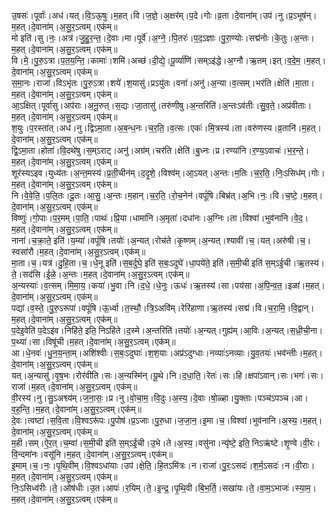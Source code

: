 

  
उ॒षसः॑।पूर्वाः॑।अध॑।यत्।वि॒ऽऊ॒षुः।म॒हत्।वि।ज॒ज्ञे॒।अ॒क्षर॑म्।प॒दे।गोः।व्र॒ता।दे॒वाना॑म्।उप॑।नु।प्र॒ऽभूष॑न्।म॒हत्।दे॒वाना॑म्।अ॒सु॒र॒ऽत्वम्।एक॑म्॥  
मो इति॑।सु।नः॒।अत्र॑।जु॒हु॒र॒न्त॒।दे॒वाः।मा।पूर्वे॑।अ॒ग्ने॒।पि॒तरः॑।प॒द॒ऽज्ञाः।पु॒रा॒ण्योः।सद्म॑नोः।के॒तुः।अ॒न्तः।म॒हत्।दे॒वाना॑म्।अ॒सु॒र॒ऽत्वम्।एक॑म्॥  
वि।मे॒।पु॒रु॒ऽत्रा।प॒त॒य॒न्ति॒।कामाः॑।शमि॑।अच्छ॑।दी॒द्ये॒।पू॒र्व्या॑णि॑।सम्ऽइ॑द्धे।अ॒ग्नौ।ऋ॒तम्।इत्।व॒दे॒म॒।म॒हत्।दे॒वाना॑म्।अ॒सु॒र॒ऽत्वम्।एक॑म्॥  
स॒मा॒नः।राजा॑।विऽभृ॑तः।पु॒रु॒ऽत्रा।शये॑।श॒यासु॑।प्रऽयु॑तः।वना॑।अनु॑।अ॒न्या।व॒त्सम्।भर॑ति।क्षेति॑।मा॒ता।म॒हत्।दे॒वाना॑म्।अ॒सु॒र॒ऽत्वम्।एक॑म्॥  
आ॒ऽक्षित्।पूर्वा॑सु।अप॑राः।अ॒नू॒रुत्।स॒द्यः।जा॒तासु॑।तरु॑णीषु।अ॒न्तरिति॑।अ॒न्तःऽव॑तीः।सु॒व॒ते॒।अप्र॑वीताः।म॒हत्।दे॒वाना॑म्।अ॒सु॒र॒ऽत्वम्।एक॑म्॥  
श॒युः।प॒रस्ता॑त्।अध॑।नु।द्विऽमा॒ता।अ॒ब॒न्ध॒नः।च॒र॒ति॒।व॒त्सः।एकः॑।मि॒त्रस्य॑।ता।वरु॑णस्य।व्र॒तानि॑।म॒हत्।दे॒वाना॑म्।अ॒सु॒र॒ऽत्वम्।एक॑म्॥  
द्वि॒ऽमा॒ता।होता॑।वि॒दथे॑षु।स॒म्ऽराट्।अनु॑।अग्र॑म्।चर॑ति।क्षेति॑।बु॒ध्नः।प्र।रण्या॑नि।र॒ण्य॒ऽवाचः॑।भ॒र॒न्ते॒।म॒हत्।दे॒वाना॑म्।अ॒सु॒र॒ऽत्वम्।एक॑म्॥  
शूर॑स्यऽइव।युध्य॑तः।अ॒न्त॒मस्य॑।प्र॒ती॒चीन॑म्।द॒दृ॒शे॒।विश्व॑म्।आ॒ऽयत्।अ॒न्तः।म॒तिः।च॒र॒ति॒।निः॒ऽसिध॑म्।गोः।म॒हत्।दे॒वाना॑म्।अ॒सु॒र॒ऽत्वम्।एक॑म्॥  
नि।वे॒वे॒ति॒।प॒लि॒तः।दू॒तः।आ॒सु॒।अ॒न्तः।म॒हान्।च॒र॒ति॒।रो॒च॒नेन॑।वपूं॑षि।बिभ्र॑त्।अ॒भि।नः॒।वि।च॒ष्टे॒।म॒हत्।दे॒वाना॑म्।अ॒सु॒र॒ऽत्वम्।एक॑म्॥  
विष्णुः॑।गो॒पाः।प॒र॒मम्।पा॒ति॒।पाथः॑।प्रि॒या।धामा॑नि।अ॒मृता॑।दधा॑नः।अ॒ग्निः।ता।विश्वा॑।भुव॑नानि।वे॒द॒।म॒हत्।दे॒वाना॑म्।अ॒सु॒र॒ऽत्वम्।एक॑म्॥  
नाना॑।च॒क्रा॒ते॒ इति॑।य॒म्या॑।वपूं॑षि।तयोः॑।अ॒न्यत्।रोच॑ते।कृ॒ष्णम्।अ॒न्यत्।श्यावी॑।च॒।यत्।अरु॑षी।च॒।स्वसा॑रौ।म॒हत्।दे॒वाना॑म्।अ॒सु॒र॒ऽत्वम्।एक॑म्॥  
मा॒ता।च॒।यत्र॑।दु॒हि॒ता।च॒।धे॒नू इति॑।स॒ब॒र्दुघे॒ इति॑ स॒बः॒ऽदुघे॑।धा॒पये॑ते॒ इति॑।स॒मी॒ची इति॑ स॒म्ऽई॒ची।ऋ॒तस्य॑।ते॒।सद॑सि।ई॒ळे॒।अ॒न्तः।म॒हत्।दे॒वाना॑म्।अ॒सु॒र॒ऽत्वम्।एक॑म्॥  
अ॒न्यस्याः॑।व॒त्सम्।मि॒मा॒य॒।कया॑।भु॒वा।नि।द॒धे॒।धे॒नुः।ऊधः॑।ऋ॒तस्य॑।सा।पय॑सा।अ॒पि॒न्व॒त॒।इळा॑।म॒हत्।दे॒वाना॑म्।अ॒सु॒र॒ऽत्वम्।एक॑म्॥  
पद्या॑।व॒स्ते॒।पु॒रु॒ऽरूपा॑।वपूं॑षि।ऊ॒र्ध्वा।त॒स्थौ॒।त्रि॒ऽअवि॑म्।रेरि॑हाणा।ऋ॒तस्य॑।सद्म॑।वि।च॒रा॒मि॒।वि॒द्वान्।म॒हत्।दे॒वाना॑म्।अ॒सु॒र॒ऽत्वम्।एक॑म्॥  
प॒देइ॒वेति॑ प॒देऽइ॑व।निहि॑ते॒ इति॒ निऽहि॑ते।द॒स्मे।अ॒न्तरिति॑।तयोः॑।अ॒न्यत्।गुह्य॑म्।आ॒विः।अ॒न्यत्।स॒ध्री॒ची॒ना।प॒थ्या॑।सा।विषू॑ची।म॒हत्।दे॒वाना॑म्।अ॒सु॒र॒ऽत्वम्।एक॑म्॥  
आ।धे॒नवः॑।धु॒न॒य॒न्ता॒म्।अशि॑श्वीः।स॒बः॒ऽदुघाः॑।श॒श॒याः।अप्र॑ऽदुग्धाः।नव्याः॑ऽनव्याः।यु॒व॒तयः॑।भव॑न्तीः।म॒हत्।दे॒वाना॑म्।अ॒सु॒र॒ऽत्वम्।एक॑म्॥  
यत्।अ॒न्यासु॑।वृ॒ष॒भः।रोर॑वीति।सः।अ॒न्यस्मि॑न्।यू॒थे।नि।द॒धा॒ति॒।रेतः॑।सः।हि।क्षपा॑ऽवान्।सः।भगः॑।सः।राजा॑।म॒हत्।दे॒वाना॑म्।अ॒सु॒र॒ऽत्वम्।एक॑म्॥  
वी॒रस्य॑।नु।सु॒ऽअश्व्य॑म्।ज॒ना॒सः॒।प्र।नु।वो॒चा॒म॒।वि॒दुः।अ॒स्य॒।दे॒वाः।षो॒ळ्हा।यु॒क्ताः।पञ्च॑ऽपञ्च।आ।व॒ह॒न्ति॒।म॒हत्।दे॒वाना॑म्।अ॒सु॒र॒ऽत्वम्।एक॑म्॥  
दे॒वः।त्वष्टा॑।स॒वि॒ता।वि॒श्वऽरू॑पः।पु॒पोष॑।प्र॒ऽजाः।पु॒रु॒धा।ज॒जा॒न॒।इ॒मा।च॒।विश्वा॑।भुव॑नानि।अ॒स्य॒।म॒हत्।दे॒वाना॑म्।अ॒सु॒र॒ऽत्वम्।एक॑म्॥  
म॒ही।सम्।ऐ॒र॒त्।च॒म्वा॑।स॒मी॒ची इति॑ स॒म्ऽई॒ची।उ॒भे।ते।अ॒स्य॒।वसु॑ना।न्यृ॑ष्टे॒ इति॒ निऽऋ॑ष्टे।शृ॒ण्वे।वी॒रः।वि॒न्दमा॑नः।वसू॑नि।म॒हत्।दे॒वाना॑म्।अ॒सु॒र॒ऽत्वम्।एक॑म्॥  
इ॒माम्।च॒।नः॒।पृ॒थि॒वीम्।वि॒श्वऽधा॑याः।उप॑।क्षे॒ति॒।हि॒तऽमि॑त्रः।न।राजा॑।पु॒रः॒ऽसदः॑।श॒र्म॒ऽसदः॑।न।वी॒राः।म॒हत्।दे॒वाना॑म्।अ॒सु॒र॒ऽत्वम्।एक॑म्॥  
निः॒ऽसिध्व॑रीः।ते॒।ओष॑धीः।उ॒त।आपः॑।र॒यिम्।ते॒।इ॒न्द्र॒।पृ॒थि॒वी।बि॒भ॒र्ति॒।सखा॑यः।ते॒।वा॒म॒ऽभाजः॑।स्या॒म॒।म॒हत्।दे॒वाना॑म्।अ॒सु॒र॒ऽत्वम्।एक॑म्॥  
